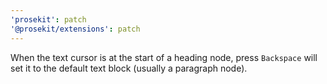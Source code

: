 ```yaml
---
'prosekit': patch
'@prosekit/extensions': patch
---
```


When the text cursor is at the start of a heading node, press `Backspace` will set it to the default text block (usually a paragraph node).
